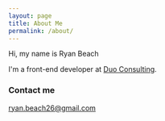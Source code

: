 ```yaml
---
layout: page
title: About Me
permalink: /about/
---
```


Hi, my name is Ryan Beach

I'm a front-end developer at [Duo Consulting](http://duoconsulting.com).

### Contact me

[ryan.beach26@gmail.com](mailto:ryan.beach26@gmail.com)